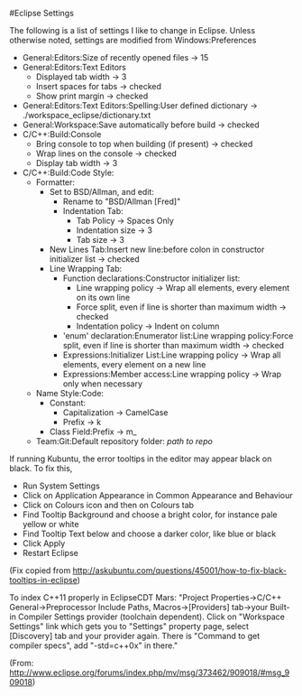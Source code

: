 #Eclipse Settings

The following is a list of settings I like to change in Eclipse. Unless otherwise noted, settings are modified from Windows:Preferences
- General:Editors:Size of recently opened files -> 15
- General:Editors:Text Editors
  - Displayed tab width -> 3
  - Insert spaces for tabs -> checked
  - Show print margin -> checked
- General:Editors:Text Editors:Spelling:User defined dictionary -> ./workspace_eclipse/dictionary.txt
- General:Workspace:Save automatically before build -> checked
- C/C++:Build:Console
  - Bring console to top when building (if present) -> checked
  - Wrap lines on the console -> checked
  - Display tab width -> 3
- C/C++:Build:Code Style:
  - Formatter:
    - Set to BSD/Allman, and edit:
      - Rename to "BSD/Allman [Fred]"
      - Indentation Tab:
        - Tab Policy -> Spaces Only
        - Indentation size -> 3
        - Tab size -> 3
    - New Lines Tab:Insert new line:before colon in constructor initializer list -> checked
    - Line Wrapping Tab:
      - Function declarations:Constructor initializer list:
        - Line wrapping policy -> Wrap all elements, every element on its own line
        - Force split, even if line is shorter than maximum width -> checked
        - Indentation policy -> Indent on column
      - 'enum' declaration:Enumerator list:Line wrapping policy:Force split, even if line is shorter than maximum width -> checked
      - Expressions:Initializer List:Line wrapping policy -> Wrap all elements, every element on a new line
      - Expressions:Member access:Line wrapping policy -> Wrap only when necessary
  - Name Style:Code:
    - Constant:
      - Capitalization -> CamelCase
      - Prefix -> k
    - Class Field:Prefix -> m_
  - Team:Git:Default repository folder: *path to repo*

If running Kubuntu, the error tooltips in the editor may appear black on black. To fix this,
- Run System Settings
- Click on Application Appearance in Common Appearance and Behaviour
- Click on Colours icon and then on Colours tab
- Find Tooltip Background and choose a bright color, for instance pale yellow or white
- Find Tooltip Text below and choose a darker color, like blue or black
- Click Apply
- Restart Eclipse

(Fix copied from http://askubuntu.com/questions/45001/how-to-fix-black-tooltips-in-eclipse)

To index C++11 properly in EclipseCDT Mars:
"Project Properties->C/C++ General->Preprocessor Include Paths, Macros->[Providers] tab->your Built-in Compiler Settings provider (toolchain dependent).
Click on "Workspace Settings" link which gets you to "Settings" property page, select [Discovery] tab and your provider again. There is "Command to get compiler specs", add "-std=c++0x" in there."

(From: http://www.eclipse.org/forums/index.php/mv/msg/373462/909018/#msg_909018)
